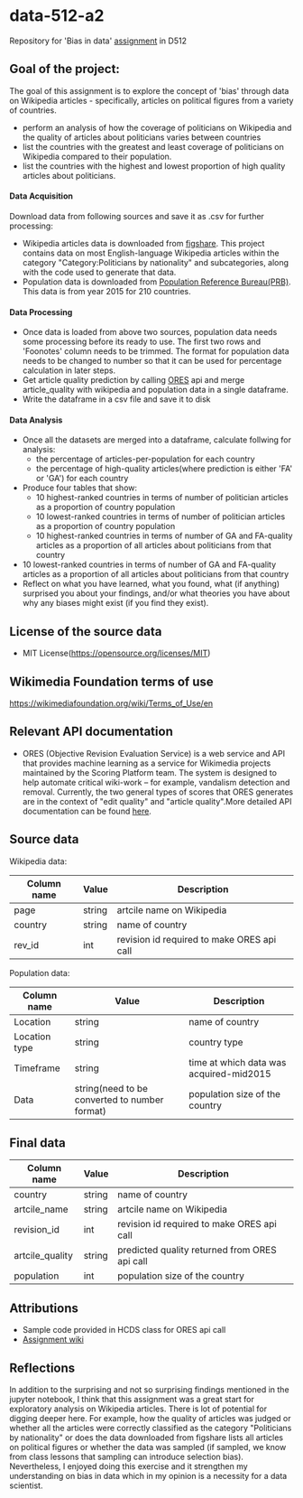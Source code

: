 # data-512-a2
Repository for 'Bias in data' [assignment](https://wiki.communitydata.cc/HCDS_(Fall_2017)/Assignments#A2:_Bias_in_data) in D512

## Goal of the project:
The goal of this assignment is to explore the concept of 'bias' through data on Wikipedia articles - specifically, articles on political figures from a variety of countries.
* perform an analysis of how the coverage of politicians on Wikipedia and the quality of articles about politicians varies between countries
* list the countries with the greatest and least coverage of politicians on Wikipedia compared to their population.
* list the countries with the highest and lowest proportion of high quality articles about politicians.

#### Data Acquisition
Download data from following sources and save it as .csv for further processing:
* Wikipedia articles data is downloaded from [figshare](https://figshare.com/articles/Untitled_Item/5513449). This project contains data on most English-language Wikipedia articles within the category "Category:Politicians by nationality" and subcategories, along with the code used to generate that data. 
* Population data is downloaded from [Population Reference Bureau(PRB)](http://www.prb.org/DataFinder/Topic/Rankings.aspx?ind=14). This data is from year 2015 for 210 countries. 
#### Data Processing
* Once data is loaded from above two sources, population data needs some processing before its ready to use. The first two rows and 'Foonotes' column needs to be trimmed. The format for population data needs to be changed to number so that it can be used for percentage calculation in later steps.
* Get article quality prediction by calling [ORES](https://www.mediawiki.org/wiki/ORES) api and merge article_quality with wikipedia and population data in a single dataframe.
* Write the dataframe in a csv file and save it to disk
#### Data Analysis
* Once all the datasets are merged into a dataframe, calculate follwing for analysis:
  * the percentage of articles-per-population for each country
  * the percentage of high-quality articles(where prediction is either 'FA' or 'GA') for each country
*  Produce four tables that show:
   * 10 highest-ranked countries in terms of number of politician articles as a proportion of country population
   * 10 lowest-ranked countries in terms of number of politician articles as a proportion of country population
   * 10 highest-ranked countries in terms of number of GA and FA-quality articles as a proportion of all articles about politicians from that country
  * 10 lowest-ranked countries in terms of number of GA and FA-quality articles as a proportion of all articles about politicians from that country
* Reflect on what you have learned, what you found, what (if anything) surprised you about your findings, and/or what theories you have about why any biases might exist (if you find they exist).
## License of the source data
* MIT License(https://opensource.org/licenses/MIT)
## Wikimedia Foundation terms of use
https://wikimediafoundation.org/wiki/Terms_of_Use/en
## Relevant API documentation
* ORES (Objective Revision Evaluation Service) is a web service and API that provides machine learning as a service for Wikimedia projects maintained by the Scoring Platform team. The system is designed to help automate critical wiki-work – for example, vandalism detection and removal. Currently, the two general types of scores that ORES generates are in the context of "edit quality" and "article quality".More detailed API documentation can be found [here](https://www.mediawiki.org/wiki/ORES). 
## Source data
Wikipedia data:

Column name | Value | Description
--- | --- | ---
page | string | artcile name on Wikipedia
country | string | name of country
rev_id | int | revision id required to make ORES api call

Population data:

Column name | Value | Description
--- | --- | ---
Location | string | name of country
Location type | string | country type
Timeframe | string | time at which data was acquired-mid2015
Data | string(need to be converted to number format) | population size of the country

## Final data

Column name | Value | Description
--- | --- | ---
country | string | name of country
artcile_name | string | artcile name on Wikipedia
revision_id | int | revision id required to make ORES api call
artcile_quality | string | predicted quality returned from ORES api call
population | int | population size of the country

## Attributions
* Sample code provided in HCDS class for ORES api call
* [Assignment wiki](https://wiki.communitydata.cc/HCDS_(Fall_2017)/Assignments#A2:_Bias_in_data)

## Reflections
In addition to the surprising and not so surprising findings mentioned in the jupyter notebook, I think that this assignment was a great start for exploratory analysis on Wikipedia articles. There is lot of potential for digging deeper here. For example, how the quality of articles was judged or whether all the articles were correctly classified as the category "Politicians by nationality" or does the data downloaded from figshare lists all articles on political figures or whether the data was sampled (if sampled, we know from class lessons that sampling can introduce selection bias). Nevertheless, I enjoyed doing this exercise and it strengthen my understanding on bias in data which in my opinion is a necessity for a data scientist.
